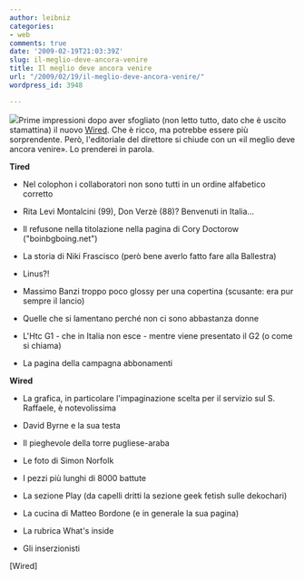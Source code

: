 ```yaml
---
author: leibniz
categories:
- web
comments: true
date: '2009-02-19T21:03:39Z'
slug: il-meglio-deve-ancora-venire
title: Il meglio deve ancora venire
url: "/2009/02/19/il-meglio-deve-ancora-venire/"
wordpress_id: 3948

---
```

![](http://www.wired.it/dam/681x430/w_z/WiredITCover01Large_1.jpg)Prime impressioni dopo aver sfogliato (non letto tutto, dato che è uscito stamattina) il nuovo [Wired](http://www.wired.it/). Che è ricco, ma potrebbe essere più sorprendente. Però, l'editoriale del direttore si chiude con un «il meglio deve ancora venire». Lo prenderei in parola.

**Tired**



	
  * Nel colophon i collaboratori non sono tutti in un ordine alfabetico corretto

	
  * Rita Levi Montalcini (99), Don Verzè (88)? Benvenuti in Italia...

	
  * Il refusone nella titolazione nella pagina di Cory Doctorow ("boinbgboing.net")

	
  * La storia di Niki Frascisco (però bene averlo fatto fare alla Ballestra)

	
  * Linus?!

	
  * Massimo Banzi troppo poco glossy per una copertina (scusante: era pur sempre il lancio)

	
  * Quelle che si lamentano perché non ci sono abbastanza donne

	
  * L'Htc G1 - che in Italia non esce - mentre viene presentato il G2 (o come si chiama)

	
  * La pagina della campagna abbonamenti


**Wired**



	
  * La grafica, in particolare l'impaginazione scelta per il servizio sul S. Raffaele, è notevolissima

	
  * David Byrne e la sua testa

	
  * Il pieghevole della torre pugliese-araba

	
  * Le foto di Simon Norfolk

	
  * I pezzi più lunghi di 8000 battute

	
  * La sezione Play (da capelli dritti la sezione geek fetish sulle dekochari)

	
  * La cucina di Matteo Bordone (e in generale la sua pagina)

	
  * La rubrica What's inside

	
  * Gli inserzionisti


[Wired]
